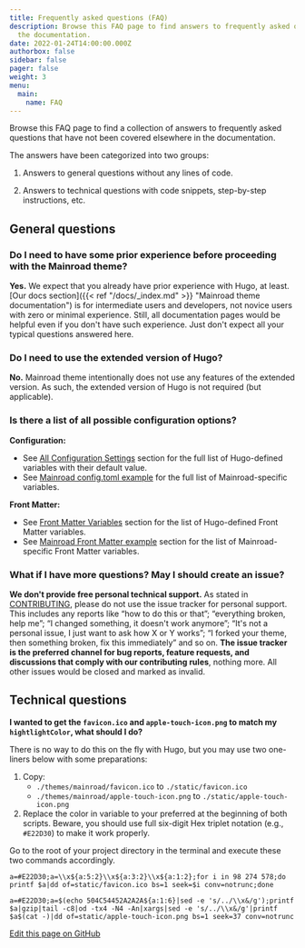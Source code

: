 ```yaml
---
title: Frequently asked questions (FAQ)
description: Browse this FAQ page to find answers to frequently asked questions that have not been covered elsewhere in
  the documentation.
date: 2022-01-24T14:00:00.000Z
authorbox: false
sidebar: false
pager: false
weight: 3
menu:
  main:
    name: FAQ
---
```


Browse this FAQ page to find a collection of answers to frequently asked questions that have not been covered elsewhere
in the documentation.

<!--more-->

The answers have been categorized into two groups:


1. Answers to general questions without any lines of code.


2. Answers to technical questions with code snippets, step-by-step instructions, etc.

## General questions

### Do I need to have some prior experience before proceeding with the Mainroad theme?

**Yes.** We expect that you already have prior experience with Hugo, at least.
[Our docs section]({{< ref "/docs/_index.md" >}} "Mainroad theme documentation") is for intermediate users and
developers, not novice users with zero or minimal experience. Still, all documentation pages would be helpful even if
you don't have such experience. Just don't expect all your typical questions answered here.

### Do I need to use the extended version of Hugo?

**No.** Mainroad theme intentionally does not use any features of the extended version. As such, the extended version of
Hugo is not required (but applicable).

### Is there a list of all possible configuration options?

**Configuration:**

* See [All Configuration Settings](https://gohugo.io/getting-started/configuration/#all-configuration-settings) section
for the full list of Hugo-defined variables with their default value.
* See [Mainroad config.toml example](https://github.com/Vimux/Mainroad#configtoml-example) for the full list of
Mainroad-specific variables.

**Front Matter:**

* See [Front Matter Variables](https://gohugo.io/content-management/front-matter#front-matter-variables) section for the
list of Hugo-defined Front Matter variables.
* See [Mainroad Front Matter example](https://github.com/Vimux/Mainroad#front-matter-example) section for the list of
Mainroad-specific Front Matter variables.

### What if I have more questions? May I should create an issue?

**We don't provide free personal technical support.** As stated in
[CONTRIBUTING](https://github.com/Vimux/Mainroad/blob/master/CONTRIBUTING.md), please do not use the issue tracker for
personal support. This includes any reports like “how to do this or that”; “everything broken, help me”; “I changed
something, it doesn't work anymore”; “It's not a personal issue, I just want to ask how X or Y works”; “I forked your
theme, then something broken, fix this immediately” and so on. **The issue tracker is the preferred channel for bug
reports, feature requests, and discussions that comply with our contributing rules**, nothing more. All other issues
would be closed and marked as invalid.

## Technical questions

**I wanted to get the `favicon.ico` and `apple-touch-icon.png` to match my `hightlightColor`, what should I do?**

There is no way to do this on the fly with Hugo, but you may use two one-liners below with some preparations:

1. Copy:
    * `./themes/mainroad/favicon.ico` to `./static/favicon.ico`
    * `./themes/mainroad/apple-touch-icon.png` to `./static/apple-touch-icon.png`
1. Replace the color in variable to your preferred at the beginning of both scripts. Beware, you should use full
six-digit Hex triplet notation (e.g., `#E22D30`) to make it work properly.

Go to the root of your project directory in the terminal and execute these two commands accordingly.

```
a=#E22D30;a=\\x${a:5:2}\\x${a:3:2}\\x${a:1:2};for i in 98 274 578;do printf $a|dd of=static/favicon.ico bs=1 seek=$i conv=notrunc;done
```

```
a=#E22D30;a=$(echo 504C54452A2A2A${a:1:6}|sed -e 's/../\\x&/g');printf $a|gzip|tail -c8|od -tx4 -N4 -An|xargs|sed -e 's/../\\x&/g'|printf $a$(cat -)|dd of=static/apple-touch-icon.png bs=1 seek=37 conv=notrunc
```

[Edit this page on GitHub](https://github.com/vimux/mainroad/blob/master/exampleSite/content/docs/faq.md)

